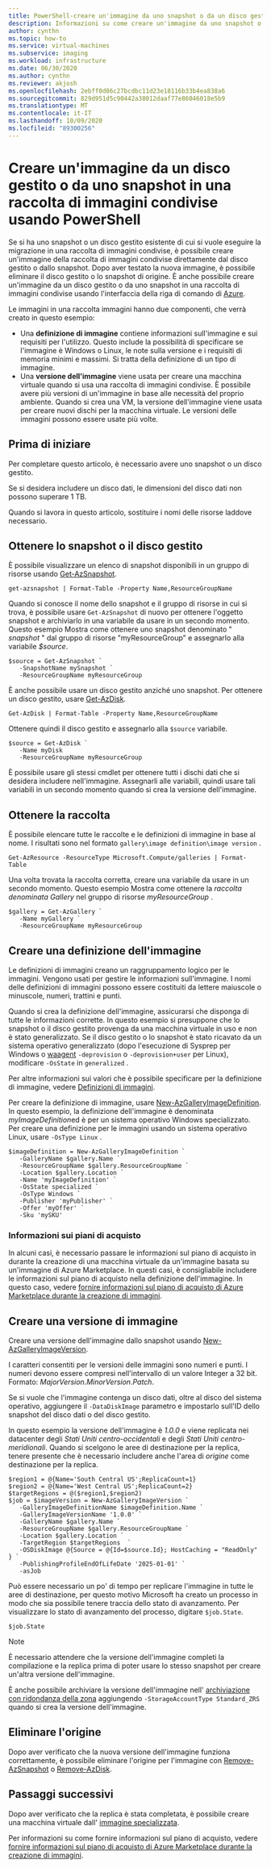 ```yaml
---
title: PowerShell-creare un'immagine da uno snapshot o da un disco gestito in una raccolta di immagini condivise
description: Informazioni su come creare un'immagine da uno snapshot o da un disco gestito in una raccolta di immagini condivise usando PowerShell.
author: cynthn
ms.topic: how-to
ms.service: virtual-machines
ms.subservice: imaging
ms.workload: infrastructure
ms.date: 06/30/2020
ms.author: cynthn
ms.reviewer: akjosh
ms.openlocfilehash: 2ebff0d86c27bcdbc11d23e18116b33b4ea838a6
ms.sourcegitcommit: 829d951d5c90442a38012daaf77e86046018e5b9
ms.translationtype: MT
ms.contentlocale: it-IT
ms.lasthandoff: 10/09/2020
ms.locfileid: "89300256"
---
```

# <a name="create-an-image-from-a-managed-disk-or-snapshot-in-a-shared-image-gallery-using-powershell"></a>Creare un'immagine da un disco gestito o da uno snapshot in una raccolta di immagini condivise usando PowerShell

Se si ha uno snapshot o un disco gestito esistente di cui si vuole eseguire la migrazione in una raccolta di immagini condivise, è possibile creare un'immagine della raccolta di immagini condivise direttamente dal disco gestito o dallo snapshot. Dopo aver testato la nuova immagine, è possibile eliminare il disco gestito o lo snapshot di origine. È anche possibile creare un'immagine da un disco gestito o da uno snapshot in una raccolta di immagini condivise usando l'interfaccia della riga di comando di [Azure](image-version-snapshot-cli.md).

Le immagini in una raccolta immagini hanno due componenti, che verrà creato in questo esempio:
- Una **definizione di immagine** contiene informazioni sull'immagine e sui requisiti per l'utilizzo. Questo include la possibilità di specificare se l'immagine è Windows o Linux, le note sulla versione e i requisiti di memoria minimi e massimi. Si tratta della definizione di un tipo di immagine. 
- Una **versione dell'immagine** viene usata per creare una macchina virtuale quando si usa una raccolta di immagini condivise. È possibile avere più versioni di un'immagine in base alle necessità del proprio ambiente. Quando si crea una VM, la versione dell'immagine viene usata per creare nuovi dischi per la macchina virtuale. Le versioni delle immagini possono essere usate più volte.


## <a name="before-you-begin"></a>Prima di iniziare

Per completare questo articolo, è necessario avere uno snapshot o un disco gestito. 

Se si desidera includere un disco dati, le dimensioni del disco dati non possono superare 1 TB.

Quando si lavora in questo articolo, sostituire i nomi delle risorse laddove necessario.


## <a name="get-the-snapshot-or-managed-disk"></a>Ottenere lo snapshot o il disco gestito

È possibile visualizzare un elenco di snapshot disponibili in un gruppo di risorse usando [Get-AzSnapshot](/powershell/module/az.compute/get-azsnapshot). 

```azurepowershell-interactive
get-azsnapshot | Format-Table -Property Name,ResourceGroupName
```

Quando si conosce il nome dello snapshot e il gruppo di risorse in cui si trova, è possibile usare `Get-AzSnapshot` di nuovo per ottenere l'oggetto snapshot e archiviarlo in una variabile da usare in un secondo momento. Questo esempio Mostra come ottenere uno snapshot denominato " *snapshot* " dal gruppo di risorse "myResourceGroup" e assegnarlo alla variabile *$source*. 

```azurepowershell-interactive
$source = Get-AzSnapshot `
   -SnapshotName mySnapshot `
   -ResourceGroupName myResourceGroup
```

È anche possibile usare un disco gestito anziché uno snapshot. Per ottenere un disco gestito, usare [Get-AzDisk](/powershell/module/az.compute/get-azdisk). 

```azurepowershell-interactive
Get-AzDisk | Format-Table -Property Name,ResourceGroupName
```

Ottenere quindi il disco gestito e assegnarlo alla `$source` variabile.

```azurepowershell-interactive
$source = Get-AzDisk `
   -Name myDisk
   -ResourceGroupName myResourceGroup
```

È possibile usare gli stessi cmdlet per ottenere tutti i dischi dati che si desidera includere nell'immagine. Assegnarli alle variabili, quindi usare tali variabili in un secondo momento quando si crea la versione dell'immagine.


## <a name="get-the-gallery"></a>Ottenere la raccolta

È possibile elencare tutte le raccolte e le definizioni di immagine in base al nome. I risultati sono nel formato `gallery\image definition\image version` .

```azurepowershell-interactive
Get-AzResource -ResourceType Microsoft.Compute/galleries | Format-Table
```

Una volta trovata la raccolta corretta, creare una variabile da usare in un secondo momento. Questo esempio Mostra come ottenere la *raccolta denominata Gallery* nel gruppo di risorse *myResourceGroup* .

```azurepowershell-interactive
$gallery = Get-AzGallery `
   -Name myGallery `
   -ResourceGroupName myResourceGroup
```


## <a name="create-an-image-definition"></a>Creare una definizione dell'immagine 

Le definizioni di immagini creano un raggruppamento logico per le immagini. Vengono usati per gestire le informazioni sull'immagine. I nomi delle definizioni di immagini possono essere costituiti da lettere maiuscole o minuscole, numeri, trattini e punti. 

Quando si crea la definizione dell'immagine, assicurarsi che disponga di tutte le informazioni corrette. In questo esempio si presuppone che lo snapshot o il disco gestito provenga da una macchina virtuale in uso e non è stato generalizzato. Se il disco gestito o lo snapshot è stato ricavato da un sistema operativo generalizzato (dopo l'esecuzione di Sysprep per Windows o [waagent](https://github.com/Azure/WALinuxAgent) `-deprovision` o `-deprovision+user` per Linux), modificare `-OsState` in `generalized` . 

Per altre informazioni sui valori che è possibile specificare per la definizione di immagine, vedere [Definizioni di immagini](./windows/shared-image-galleries.md#image-definitions).

Per creare la definizione di immagine, usare [New-AzGalleryImageDefinition](/powershell/module/az.compute/new-azgalleryimageversion). In questo esempio, la definizione dell'immagine è denominata *myImageDefinition*ed è per un sistema operativo Windows specializzato. Per creare una definizione per le immagini usando un sistema operativo Linux, usare `-OsType Linux` . 

```azurepowershell-interactive
$imageDefinition = New-AzGalleryImageDefinition `
   -GalleryName $gallery.Name `
   -ResourceGroupName $gallery.ResourceGroupName `
   -Location $gallery.Location `
   -Name 'myImageDefinition' `
   -OsState specialized `
   -OsType Windows `
   -Publisher 'myPublisher' `
   -Offer 'myOffer' `
   -Sku 'mySKU'
```

### <a name="purchase-plan-information"></a>Informazioni sui piani di acquisto

In alcuni casi, è necessario passare le informazioni sul piano di acquisto in durante la creazione di una macchina virtuale da un'immagine basata su un'immagine di Azure Marketplace. In questi casi, è consigliabile includere le informazioni sul piano di acquisto nella definizione dell'immagine. In questo caso, vedere [fornire informazioni sul piano di acquisto di Azure Marketplace durante la creazione di immagini](marketplace-images.md).


## <a name="create-an-image-version"></a>Creare una versione di immagine

Creare una versione dell'immagine dallo snapshot usando [New-AzGalleryImageVersion](/powershell/module/az.compute/new-azgalleryimageversion). 

I caratteri consentiti per le versioni delle immagini sono numeri e punti. I numeri devono essere compresi nell'intervallo di un valore Integer a 32 bit. Formato: *MajorVersion*.*MinorVersion*.*Patch*.

Se si vuole che l'immagine contenga un disco dati, oltre al disco del sistema operativo, aggiungere il `-DataDiskImage` parametro e impostarlo sull'ID dello snapshot del disco dati o del disco gestito.

In questo esempio la versione dell'immagine è *1.0.0* e viene replicata nei datacenter degli *Stati Uniti centro-occidentali* e degli *Stati Uniti centro-meridionali*. Quando si scelgono le aree di destinazione per la replica, tenere presente che è necessario includere anche l'area di *origine* come destinazione per la replica.


```azurepowershell-interactive
$region1 = @{Name='South Central US';ReplicaCount=1}
$region2 = @{Name='West Central US';ReplicaCount=2}
$targetRegions = @($region1,$region2)
$job = $imageVersion = New-AzGalleryImageVersion `
   -GalleryImageDefinitionName $imageDefinition.Name `
   -GalleryImageVersionName '1.0.0' `
   -GalleryName $gallery.Name `
   -ResourceGroupName $gallery.ResourceGroupName `
   -Location $gallery.Location `
   -TargetRegion $targetRegions  `
   -OSDiskImage @{Source = @{Id=$source.Id}; HostCaching = "ReadOnly" } `
   -PublishingProfileEndOfLifeDate '2025-01-01' `
   -asJob 
```

Può essere necessario un po' di tempo per replicare l'immagine in tutte le aree di destinazione, per questo motivo Microsoft ha creato un processo in modo che sia possibile tenere traccia dello stato di avanzamento. Per visualizzare lo stato di avanzamento del processo, digitare `$job.State`.

```azurepowershell-interactive
$job.State
```

> [!NOTE]
> È necessario attendere che la versione dell'immagine completi la compilazione e la replica prima di poter usare lo stesso snapshot per creare un'altra versione dell'immagine. 
>
> È anche possibile archiviare la versione dell'immagine nell' [archiviazione con ridondanza della zona](../storage/common/storage-redundancy.md) aggiungendo `-StorageAccountType Standard_ZRS` quando si crea la versione dell'immagine.
>

## <a name="delete-the-source"></a>Eliminare l'origine

Dopo aver verificato che la nuova versione dell'immagine funziona correttamente, è possibile eliminare l'origine per l'immagine con [Remove-AzSnapshot](/powershell/module/Az.Compute/Remove-AzSnapshot) o [Remove-AzDisk](/powershell/module/az.compute/remove-azdisk).


## <a name="next-steps"></a>Passaggi successivi

Dopo aver verificato che la replica è stata completata, è possibile creare una macchina virtuale dall' [immagine specializzata](vm-specialized-image-version-powershell.md).

Per informazioni su come fornire informazioni sul piano di acquisto, vedere [fornire informazioni sul piano di acquisto di Azure Marketplace durante la creazione di immagini](marketplace-images.md).
